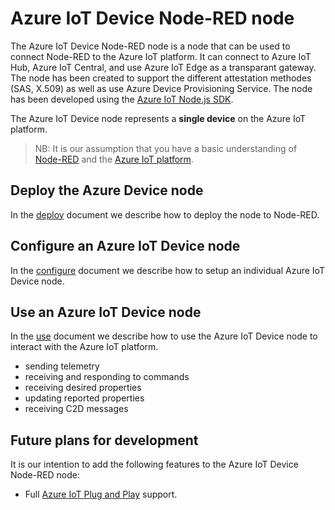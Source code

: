 # Azure IoT Device Node-RED node
The Azure IoT Device Node-RED node is a node that can be used to connect Node-RED to the Azure IoT platform. It can connect to Azure IoT Hub, Azure IoT Central, and use Azure IoT Edge as a transparant gateway. The node has been created to support the different attestation methodes (SAS, X.509) as well as use Azure Device Provisioning Service. The node has been developed using the [Azure IoT Node.js SDK](https://github.com/Azure/azure-iot-sdk-node/).

The Azure IoT Device node represents a **single device** on the Azure IoT platform. 

> NB: It is our assumption that you have a basic understanding of [Node-RED](https://nodered.org/) and the [Azure IoT platform](https://azure.microsoft.com/en-us/product-categories/iot/).

## Deploy the Azure Device node
In the [deploy](https://github.com/iotblackbelt/node-red-contrib-azure-iot-device/DEPLOY.md) document we describe how to deploy the node to Node-RED.

## Configure an Azure IoT Device node
In the [configure](https://github.com/iotblackbelt/node-red-contrib-azure-iot-device/CONFIGURE.md) document we describe how to setup an individual Azure IoT Device node.

## Use an Azure IoT Device node
In the [use](https://github.com/iotblackbelt/node-red-contrib-azure-iot-device/USE.md) document we describe how to use the Azure IoT Device node to interact with the Azure IoT platform.
- sending telemetry
- receiving and responding to commands
- receiving desired properties
- updating reported properties
- receiving C2D messages

## Future plans for development
It is our intention to add the following features to the Azure IoT Device Node-RED node:
* Full [Azure IoT Plug and Play](https://docs.microsoft.com/en-us/azure/iot-pnp/overview-iot-plug-and-play) support.
